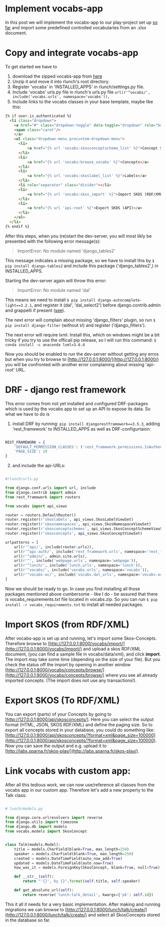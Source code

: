 # Implement vocabs-app
In this post we will implement the vocabs-app to our play-project set up [so far](../part-3-a-custom-app) and import some predefined controlled vocabularies from an .xlsx document.

# Copy and integrate vocabs-app

To get started we have to

1. download the zipped vocabs-app from [here]((https://github.com/csae8092/posts/raw/master/django-generic-apps/downloads/vocabs.zip))
2. Unzip it and move it into rlunch's root directory.
3. Register 'vocabs' in 'INSTALLED_APPS' in rlunch/settings.py file.
4. Include 'vocabs' urls.py file in rlunch's urls.py file `url(r'^vocabs/', include('vocabs.urls', namespace='vocabs')),`
5. Include links to the vocabs classes in your base template, maybe like this:

```html
{% if user.is_authenticated %}
  <li class="dropdown">
    <a href="#" class="dropdown-toggle" data-toggle="dropdown" role="button" aria-haspopup="true" aria-expanded="false">Vocabs Curation
    <span class="caret"/>
    </a>
    <ul class="dropdown-menu procustom-dropdown-menu">
      <li>
          <a href="{% url 'vocabs:skosconceptscheme_list' %}">Concept Schemes</a>
      </li>
      <li>
          <a href="{% url 'vocabs:browse_vocabs' %}">Concepts</a>
      </li>
      <li>
          <a href="{% url 'vocabs:skoslabel_list' %}">Labels</a>
      </li>
      <li role="separator" class="divider"></li>
      <li>
          <a href="{% url 'vocabs:skos_import' %}">Import SKOS (RDF/XML)</a>
      </li>
      <li>
          <a href="{% url 'api-root' %}">Export SKOS (API)</a>
      </li>
    </ul>
  </li>
{% endif %}

```

After this steps, when you (re)start the dev-server, you will most likly be presented with the following error message(s):

> ImportError: No module named 'django_tables2'

This message indicates a missing package, so we have to install this by `$ pip install django-tables2` and include this package ('django_tables2',) in INSTALLED_APPS.

Starting the dev-server again will throw this error:

> ImportError: No module named 'dal'

This means we need to install `$ pip install django-autocomplete-light==3.2.1`, and register it (dal', 'dal_select2') before django.contrib.admin and grappelli if present ([see](https://django-autocomplete-light.readthedocs.io/en/master/install.html)).

The next error will complain about missing 'django_filters' plugin, so run `$ pip install django-filter` (without s!) and register ('django_filters').

The next error will require lxml. Install this, which on windows might be a bit tricky if you try to use the officail pip release, so I will run this command: `$ conda install -c anaconda lxml=3.6.4`

Now you should be enabled to run the dev-server without getting any erros but when you try to browse to [http://127.0.0.1:8000/](http://127.0.0.1:8000/) you will be confronted with another error complaining about missing 'api-root' URL.

# DRF - django rest framework

This error comes from not yet installed and configured DRF-packages which is used by the vocabs app to set up an API to expose its data.
So what we have to do is

1. install DRF by running: `pip install djangorestframework==3.5.3`, adding 'rest_framework' to INSTALLED_APPS as well as DRF-configurtaion:

```python

REST_FRAMEWORK = {
    'DEFAULT_PERMISSION_CLASSES': ('rest_framework.permissions.IsAuthenticatedOrReadOnly',),
    'PAGE_SIZE': 10
}

```

2. and include the api-URLs:

```python

#rlunch/urls.py

from django.conf.urls import url, include
from django.contrib import admin
from rest_framework import routers

from vocabs import api_views

router = routers.DefaultRouter()
router.register(r'skoslabels', api_views.SkosLabelViewSet)
router.register(r'skosnamespaces', api_views.SkosNamespaceViewSet)
router.register(r'skosconceptschemes', api_views.SkosConceptSchemeViewSet)
router.register(r'skosconcepts', api_views.SkosConceptViewSet)

urlpatterns = [
    url(r'^api/', include(router.urls)),
    url(r'^api-auth/', include('rest_framework.urls', namespace='rest_framework')),
    url(r'^admin/', admin.site.urls),
    url(r'^', include('webpage.urls', namespace='webpage')),
    url(r'^lunch/', include('lunch.urls', namespace='lunch')),
    url(r'^vocabs/', include('vocabs.urls', namespace='vocabs')),
    url(r'^vocabs-ac/', include('vocabs.dal_urls', namespace='vocabs-ac')),
]


```

Now we should be ready to go.
In case you find installing all those packages mentioned above cumbersome - like I do - be assured that there is vocabs_requirements.txt file located in vocabs.zip. So you can run `$ pip install -r vocabs_requirements.txt` to install all needed packages.

# Import SKOS (from RDF/XML)

After vocabs-app is set up and running, let's import some Skos-Concepts. Therefore browse to [http://127.0.0.1:8000/vocabs/import/](http://127.0.0.1:8000/vocabs/import/) and upload a skos RDF/XML document, (you can find a sample file in vocabs/data/xml), and click **import**. The import may take some time (depending on the size of your file). But you check the status off the import by opening in another window [http://127.0.0.1:8000/vocabs/concepts/browse/](http://127.0.0.1:8000/vocabs/concepts/browse/) where you see all already imported concepts. (The import does not use any transactions!).

# Export SKOS (To RDF/XML)

You can export (parts) of your Concepts by going to [http://127.0.0.1:8000/api/skosconcepts/]. Here you can select the output format (HTML, JSON, SKOS RDF/XML) and define the paging size. So to export all concepts stored in your database, you could do something like: [http://127.0.0.1:8000/api/skosconcepts/?format=xml&page_size=100000](http://127.0.0.1:8000/api/skosconcepts/?format=xml&page_size=100000). Now you can save the output and e.g. upload it to [http://labs.sparna.fr/skos-play/](http://labs.sparna.fr/skos-play/).

# Link vocabs with custom app:

After all this tedious work, we can now use/reference all classes from the vocabs app in our custom app. Therefore let's add a new property to the Talk class:

```python

# lunch/models.py

from django.core.urlresolvers import reverse
from django.utils import timezone
from django.db import models
from vocabs.models import SkosConcept


class Talk(models.Model):
    title = models.CharField(blank=True, max_length=250)
    speaker = models.CharField(blank=True, max_length=250)
    created = models.DateTimeField(auto_now_add=True)
    updated = models.DateTimeField(auto_now=True)
    how_was_it = models.ForeignKey(SkosConcept, blank=True, null=True)

    def __str__(self):
        return "'{}', by {}".format(self.title, self.speaker)

    def get_absolute_url(self):
        return reverse('lunch:talk_detail', kwargs={'pk': self.id})

```

This it all it needs for a very basic implementation. After making and running migrations we can browse to [http://127.0.0.1:8000/lunch/talk/create/](http://127.0.0.1:8000/lunch/talk/create/) and select all SkosConcepts stored in the database so far.
